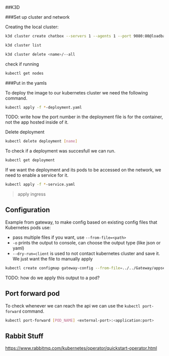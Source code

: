 
##K3D

###Set up cluster and network

Creating the local cluster:

```bash
k3d cluster create chatbox --servers 1 --agents 1 --port 9080:80@loadbalancer --registry-config k3d-registry-config.yml
```

```bash
k3d cluster list
```

```bash
k3d cluster delete <name>/--all
```

check if running
```bash
kubectl get nodes
```

###Put in the yamls

To deploy the image to our kubernetes cluster we need the following command.
```bash
kubectl apply -f *-deployment.yaml
```

TODO: write how the port number in the deployment file is for the container, not the app hosted inside of it.

Delete deployment
```bash
kubectl delete deployment [name]
```
To check if a deployment was succesfull we can run.
```bash
kubectl get deployment
```

If we want the deployment and its pods to be accessed on the network, we need to enable a service for it.
```bash
kubectl apply -f *-service.yaml
```


> apply ingress


## Configuration

Example from gateway, to make config based on existing config files that Kubernetes pods use:

- pass multiple files if you want, use ``--from-file=<path>``
- ``-o`` prints the output to console, can choose the output type (like json or yaml)
- ``--dry-run=client`` is used to not contact kubernetes cluster and save it. We just want the file to manually apply

```bash
kubectl create configmap gateway-config --from-file=../../Gateway/appsettings.json --from-file=../../Gateway/ocelot.json -o yaml --dry-run=client > gateway-configmap.yml
```

TODO: how do we apply this output to a pod?

## Port forward pod
To check whenever we can reach the api we can use the `kubectl port-forward` command.

```bash
kubectl port-forward [POD_NAME] <external-port>:<application:port>
```


## Rabbit Stuff
https://www.rabbitmq.com/kubernetes/operator/quickstart-operator.html